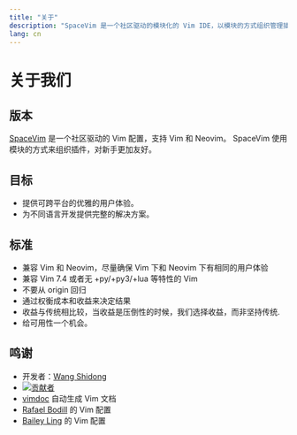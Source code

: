 ```yaml
---
title: "关于"
description: "SpaceVim 是一个社区驱动的模块化的 Vim IDE，以模块的方式组织管理插件和配置。"
lang: cn
---
```


# 关于我们

## 版本

[SpaceVim](https://github.com/SpaceVim/SpaceVim) 是一个社区驱动的 Vim 配置，支持 Vim 和 Neovim。
SpaceVim 使用模块的方式来组织插件，对新手更加友好。

## 目标

- 提供可跨平台的优雅的用户体验。
- 为不同语言开发提供完整的解决方案。

## 标准

- 兼容 Vim 和 Neovim，尽量确保 Vim 下和 Neovim 下有相同的用户体验
- 兼容 Vim 7.4 或者无 +py/+py3/+lua 等特性的 Vim
- 不要从 origin 回归
- 通过权衡成本和收益来决定结果
- 收益与传统相比较，当收益是压倒性的时候，我们选择收益，而非坚持传统.
- 给可用性一个机会。

## 鸣谢

- 开发者：[Wang Shidong](https://github.com/wsdjeg)
- [![贡献者](https://img.shields.io/github/contributors/SpaceVim/SpaceVim.svg)](https://github.com/SpaceVim/SpaceVim/graphs/contributors)
- [vimdoc](https://github.com/google/vimdoc) 自动生成 Vim 文档
- [Rafael Bodill](https://github.com/rafi) 的 Vim 配置
- [Bailey Ling](https://github.com/bling) 的 Vim 配置
